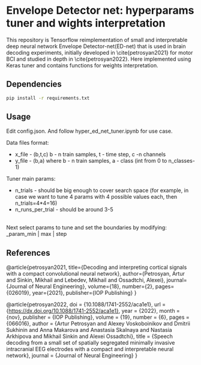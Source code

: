 # Envelope Detector net: hyperparams tuner and wights interpretation

This repository is Tensorflow reimplementation of small and interpretable deep neural network Envelope Detector-net(ED-net) that is used in brain decoding experiments, initially developed in \cite{petrosyan2021} for motor BCI and studied in depth in \cite{petrosyan2022}.
Here implemented using Keras tuner and contains functions for weights interpretation. 


## Dependencies
```sh
pip install -r requirements.txt
```


## Usage 
Edit config.json. 
And follow hyper_ed_net_tuner.ipynb for use case.

Data files format:

- x_file -  (b,t,c)  b - n train samples, t - time step, с -n channels
- y_file - (b,a) where b - n train samples, a - class (int from 0 to n_classes-1)

Tuner main params: 
- n_trials - should be big enough to cover search space (for example, in case we want to tune 4 params with 4 possible values each, then  n_trials=4*4=16) 
- n_runs_per_trial - should be around 3-5
<br/>
Next select params to tune and set the boundaries by modifying:   _param_min | max | step 
 

## References

@article{petrosyan2021,
  title={Decoding and interpreting cortical signals with a compact convolutional neural network},
  author={Petrosyan, Artur and Sinkin, Mikhail and Lebedev, Mikhail and Ossadtchi, Alexei},
  journal={Journal of Neural Engineering},
  volume={18},
  number={2},
  pages={026019},
  year={2021},
  publisher={IOP Publishing}
}

@article{petrosyan2022,
doi = {10.1088/1741-2552/aca1e1},
url = {https://dx.doi.org/10.1088/1741-2552/aca1e1},
year = {2022},
month = {nov},
publisher = {IOP Publishing},
volume = {19},
number = {6},
pages = {066016},
author = {Artur Petrosyan and Alexey Voskoboinikov and Dmitrii Sukhinin and Anna Makarova and Anastasia Skalnaya and Nastasia Arkhipova and Mikhail Sinkin and Alexei Ossadtchi},
title = {Speech decoding from a small set of spatially segregated minimally invasive intracranial EEG electrodes with a compact and interpretable neural network},
journal = {Journal of Neural Engineering}
}